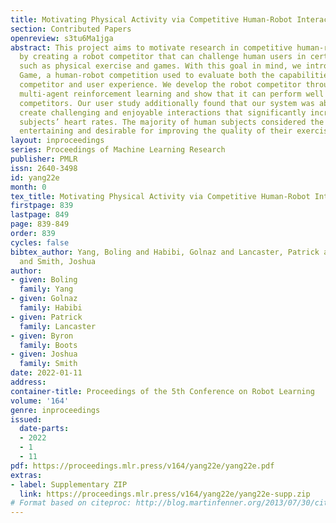 ```yaml
---
title: Motivating Physical Activity via Competitive Human-Robot Interaction
section: Contributed Papers
openreview: s3tu6Ma1jga
abstract: This project aims to motivate research in competitive human-robot interaction
  by creating a robot competitor that can challenge human users in certain scenarios
  such as physical exercise and games. With this goal in mind, we introduce the Fencing
  Game, a human-robot competition used to evaluate both the capabilities of the robot
  competitor and user experience. We develop the robot competitor through iterative
  multi-agent reinforcement learning and show that it can perform well against human
  competitors. Our user study additionally found that our system was able to continuously
  create challenging and enjoyable interactions that significantly increased human
  subjects’ heart rates. The majority of human subjects considered the system to be
  entertaining and desirable for improving the quality of their exercise.
layout: inproceedings
series: Proceedings of Machine Learning Research
publisher: PMLR
issn: 2640-3498
id: yang22e
month: 0
tex_title: Motivating Physical Activity via Competitive Human-Robot Interaction
firstpage: 839
lastpage: 849
page: 839-849
order: 839
cycles: false
bibtex_author: Yang, Boling and Habibi, Golnaz and Lancaster, Patrick and Boots, Byron
  and Smith, Joshua
author:
- given: Boling
  family: Yang
- given: Golnaz
  family: Habibi
- given: Patrick
  family: Lancaster
- given: Byron
  family: Boots
- given: Joshua
  family: Smith
date: 2022-01-11
address:
container-title: Proceedings of the 5th Conference on Robot Learning
volume: '164'
genre: inproceedings
issued:
  date-parts:
  - 2022
  - 1
  - 11
pdf: https://proceedings.mlr.press/v164/yang22e/yang22e.pdf
extras:
- label: Supplementary ZIP
  link: https://proceedings.mlr.press/v164/yang22e/yang22e-supp.zip
# Format based on citeproc: http://blog.martinfenner.org/2013/07/30/citeproc-yaml-for-bibliographies/
---
```

